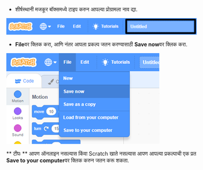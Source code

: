 + शीर्षस्थानी मजकूर बॉक्समध्ये टाइप करुन आपल्या प्रोग्रामला नाव द्या.

![scratch प्रकल्प नाव टेक्स्टबॉक्स](images/name-annotated.png)

+ **File**वर क्लिक करा, आणि नंतर आपला प्रकल्प जतन करण्यासाठी **Save now**वर क्लिक करा.

![screenshot](images/save.png)

** टीपः ** आपण ऑनलाइन नसल्यास किंवा Scratch खाते नसल्यास आपण आपल्या प्रकल्पाची एक प्रत **Save to your computer**वर क्लिक करुन जतन करू शकता.
